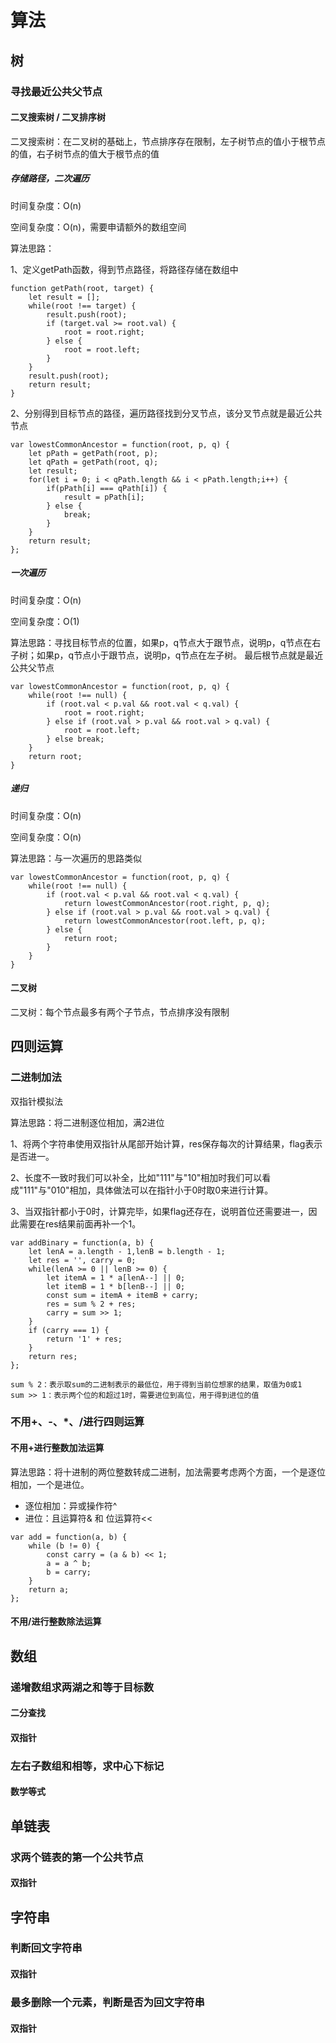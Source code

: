 # 算法
## 树
### 寻找最近公共父节点
#### 二叉搜索树 / 二叉排序树
二叉搜索树：在二叉树的基础上，节点排序存在限制，左子树节点的值小于根节点的值，右子树节点的值大于根节点的值
##### 存储路径，二次遍历
时间复杂度：O(n)

空间复杂度：O(n)，需要申请额外的数组空间

算法思路：

1、定义getPath函数，得到节点路径，将路径存储在数组中

```allykeynamelanguage
function getPath(root, target) {
    let result = [];
    while(root !== target) {
        result.push(root);
        if (target.val >= root.val) {
            root = root.right;
        } else {
            root = root.left;
        }
    }
    result.push(root);
    return result;
}
```

2、分别得到目标节点的路径，遍历路径找到分叉节点，该分叉节点就是最近公共节点

```allykeynamelanguage
var lowestCommonAncestor = function(root, p, q) {
    let pPath = getPath(root, p);
    let qPath = getPath(root, q);
    let result;
    for(let i = 0; i < qPath.length && i < pPath.length;i++) {
        if(pPath[i] === qPath[i]) {
            result = pPath[i];
        } else {
            break;
        }
    }
    return result;
};
```
##### 一次遍历
时间复杂度：O(n)

空间复杂度：O(1)

算法思路：寻找目标节点的位置，如果p，q节点大于跟节点，说明p，q节点在右子树；如果p，q节点小于跟节点，说明p，q节点在左子树。
最后根节点就是最近公共父节点

```allykeynamelanguage
var lowestCommonAncestor = function(root, p, q) {
    while(root !== null) {
        if (root.val < p.val && root.val < q.val) {
            root = root.right;
        } else if (root.val > p.val && root.val > q.val) {
            root = root.left;
        } else break;
    }
    return root;
}
```
##### 递归
时间复杂度：O(n)

空间复杂度：O(n)

算法思路：与一次遍历的思路类似

```allykeynamelanguage
var lowestCommonAncestor = function(root, p, q) {
    while(root !== null) {
        if (root.val < p.val && root.val < q.val) {
            return lowestCommonAncestor(root.right, p, q);
        } else if (root.val > p.val && root.val > q.val) {
            return lowestCommonAncestor(root.left, p, q);
        } else {
            return root;
        }
    }
}
```
#### 二叉树
二叉树：每个节点最多有两个子节点，节点排序没有限制

## 四则运算
### 二进制加法
双指针模拟法

算法思路：将二进制逐位相加，满2进位

1、将两个字符串使用双指针从尾部开始计算，res保存每次的计算结果，flag表示是否进一。

2、长度不一致时我们可以补全，比如"111"与"10"相加时我们可以看成"111"与"010"相加，具体做法可以在指针小于0时取0来进行计算。

3、当双指针都小于0时，计算完毕，如果flag还存在，说明首位还需要进一，因此需要在res结果前面再补一个1。

```allykeynamelanguage
var addBinary = function(a, b) {
    let lenA = a.length - 1,lenB = b.length - 1;
    let res = '', carry = 0;
    while(lenA >= 0 || lenB >= 0) {
        let itemA = 1 * a[lenA--] || 0;
        let itemB = 1 * b[lenB--] || 0;
        const sum = itemA + itemB + carry;
        res = sum % 2 + res;
        carry = sum >> 1;
    }
    if (carry === 1) {
        return '1' + res;
    }
    return res;
};
```

    sum % 2：表示取sum的二进制表示的最低位，用于得到当前位想家的结果，取值为0或1
    sum >> 1：表示两个位的和超过1时，需要进位到高位，用于得到进位的值
### 不用+、-、*、/进行四则运算
#### 不用+进行整数加法运算
算法思路：将十进制的两位整数转成二进制，加法需要考虑两个方面，一个是逐位相加，一个是进位。

- 逐位相加：异或操作符^
- 进位：且运算符& 和 位运算符<<

```allykeynamelanguage
var add = function(a, b) {
    while (b != 0) {
        const carry = (a & b) << 1;
        a = a ^ b;
        b = carry;
    }
    return a;
};
```
#### 不用/进行整数除法运算

## 数组
### 递增数组求两湖之和等于目标数
#### 二分查找

#### 双指针

### 左右子数组和相等，求中心下标记
#### 数学等式

## 单链表
### 求两个链表的第一个公共节点
#### 双指针

## 字符串
### 判断回文字符串
#### 双指针

### 最多删除一个元素，判断是否为回文字符串
#### 双指针
